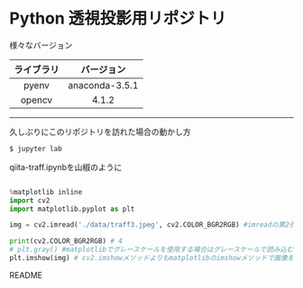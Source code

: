 # Python 透視投影用リポジトリ

様々なバージョン

|ライブラリ|バージョン|
|:---:|:---:|
|pyenv|anaconda-3.5.1|
|opencv|4.1.2|

---

久しぶりにこのリポジトリを訪れた場合の動かし方

```bash
$ jupyter lab
```

qiita-traff.ipynbを山椒のように

```python

%matplotlib inline
import cv2
import matplotlib.pyplot as plt

img = cv2.imread('./data/traff3.jpeg', cv2.COLOR_BGR2RGB) #imreadの第2引数に0を指定するとグレースケールで読み込み

print(cv2.COLOR_BGR2RGB) # 4
# plt.gray() #matplotlibでグレースケールを使用する場合はグレースケールで読み込むように指定
plt.imshow(img) # cv2.imshowメソッドよりもmatplotlibのimshowメソッドで画像を表示する方が良い。

```


README